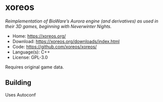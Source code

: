 # xoreos

_Reimplementation of BioWare’s Aurora engine (and derivatives) as used in their 3D games, beginning with Neverwinter Nights._

- Home: https://xoreos.org/
- Download: https://xoreos.org/downloads/index.html
- Code: https://github.com/xoreos/xoreos/
- Language(s): C++
- License: GPL-3.0

Requires original game data.

## Building

Uses Autoconf
